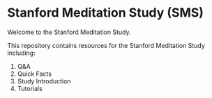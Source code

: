 # Stanford Meditation Study (SMS)
Welcome to the Stanford Meditation Study.

This repository contains resources for the Stanford Meditation Study including:

1) Q&A
2) Quick Facts
3) Study Introduction
4) Tutorials
